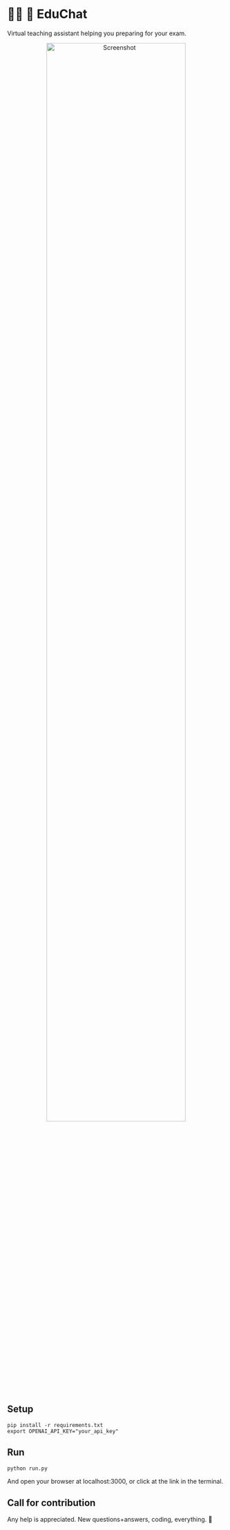 # :student: :rocket: EduChat 

Virtual teaching assistant helping you preparing for your exam.

<p align="center">
<img src="https://github-production-user-asset-6210df.s3.amazonaws.com/9435563/276593338-9cc9329a-8160-42f9-9d72-03ff7ab4faec.png" width="80%" title="Screenshot">
</p>

## Setup

```
pip install -r requirements.txt
export OPENAI_API_KEY="your_api_key"
```

## Run

```
python run.py
```
And open your browser at localhost:3000, or click at the link in the terminal.

## Call for contribution

Any help is appreciated. New questions+answers, coding, everything. :slightly_smiling_face:
